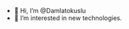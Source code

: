 - 👋 Hi, I’m @Damlatokuslu
- 👀 I’m interested in new technologies.

<!---
Damlatokuslu/Damlatokuslu is a ✨ special ✨ repository because its `README.md` (this file) appears on your GitHub profile.
You can click the Preview link to take a look at your changes.
--->
